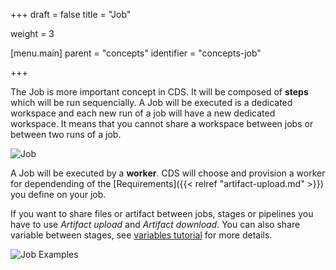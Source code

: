 +++
draft = false
title = "Job"

weight = 3

[menu.main]
parent = "concepts"
identifier = "concepts-job"

+++

The Job is more important concept in CDS. It will be composed of **steps** which will be run sequencially. A Job will be executed is a dedicated workspace and each new run of a job will have a new dedicated workspace. It means that you cannot share a workspace between jobs or between two runs of a job.

![Job](/images/concepts_job.png)

A Job will be executed by a **worker**. CDS will choose and provision a worker for dependending of the [Requirements]({{< relref "artifact-upload.md" >}}) you define on your job.

If you want to share files or artifact between jobs, stages or pipelines you have to use *Artifact upload* and *Artifact download*. You can also share variable between stages, see [variables tutorial](variables.md) for more details.


![Job Examples](/images/concepts_job_example.png)
